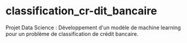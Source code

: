 # classification_cr-dit_bancaire
Projet Data Science : Développement d'un modèle de machine learning pour un problème de classification de crédit bancaire.
